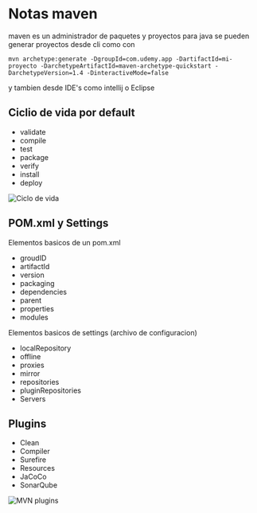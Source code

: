 # Notas maven

maven es un administrador de paquetes y proyectos para java 
se pueden generar proyectos desde cli como con 

~~~
mvn archetype:generate -DgroupId=com.udemy.app -DartifactId=mi-proyecto -DarchetypeArtifactId=maven-archetype-quickstart -DarchetypeVersion=1.4 -DinteractiveMode=false
~~~

y tambien desde IDE's como intellij o Eclipse

## Ciclio de vida por default 
- validate
- compile 
- test 
- package
- verify
- install 
- deploy

![Ciclo de vida](/images/cicloMVN.png)

## POM.xml y Settings

Elementos basicos de un pom.xml
- groudID
- artifactId
- version
- packaging
- dependencies
- parent
- properties
- modules


Elementos basicos de settings (archivo de configuracion)
- localRepository
- offline
- proxies
- mirror
- repositories
- pluginRepositories
- Servers

## Plugins
- Clean
- Compiler
- Surefire
- Resources
- JaCoCo
- SonarQube

![MVN plugins](/images/mvnPlugins.png)


